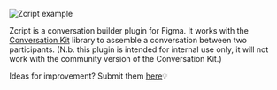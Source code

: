 ![Zcript example](https://github.com/gsysko/Zcript/blob/2f1a8aff3e83e11f6d7dccfa40120a6f0f66fd04/example.gif)

Zcript is a conversation builder plugin for Figma. It works with the [Conversation Kit](https://www.figma.com/community/file/1121821259789181229) library to assemble a conversation between two participants. (N.b. this plugin is intended for internal use only, it will not work with the community version of the Conversation Kit.)

Ideas for improvement? Submit them [here](https://github.com/gsysko/Zcript/issues/new)💡
